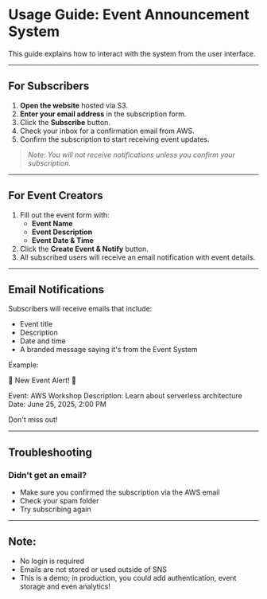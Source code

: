 # Usage Guide: Event Announcement System

This guide explains how to interact with the system from the user interface.

---

## For Subscribers

1. **Open the website** hosted via S3.
2. **Enter your email address** in the subscription form.
3. Click the **Subscribe** button.
4. Check your inbox for a confirmation email from AWS.
5. Confirm the subscription to start receiving event updates.

> *Note: You will not receive notifications unless you confirm your subscription.*

---

## For Event Creators

1. Fill out the event form with:
   - **Event Name**
   - **Event Description**
   - **Event Date & Time**
2. Click the **Create Event & Notify** button.
3. All subscribed users will receive an email notification with event details.

---

## Email Notifications

Subscribers will receive emails that include:

- Event title
- Description
- Date and time
- A branded message saying it's from the Event System

Example:

🎉 New Event Alert! 🎉

Event: AWS Workshop
Description: Learn about serverless architecture
Date: June 25, 2025, 2:00 PM

Don't miss out!


---

## Troubleshooting

### Didn't get an email?
- Make sure you confirmed the subscription via the AWS email
- Check your spam folder
- Try subscribing again

---

## Note:

- No login is required
- Emails are not stored or used outside of SNS
- This is a demo; in production, you could add authentication, event storage and even analytics!

